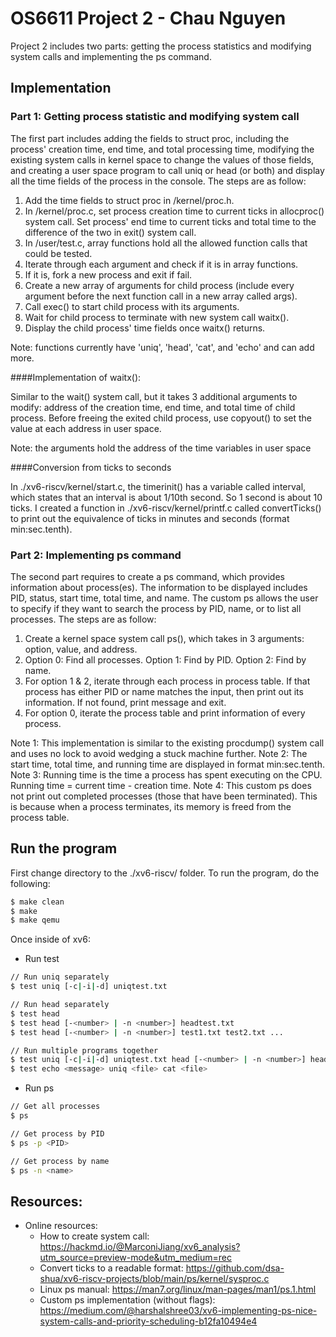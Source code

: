 # OS6611 Project 2 - Chau Nguyen

Project 2 includes two parts: getting the process statistics and modifying system calls and implementing the ps command. 

## Implementation
### Part 1: Getting process statistic and modifying system call

The first part includes adding the fields to struct proc, including the process' creation time, end time, and total processing time, modifying the existing system calls in kernel space to change the values of those fields, and creating a user space program to call uniq or head (or both) and display all the time fields of the process in the console. The steps are as follow:

1) Add the time fields to struct proc in /kernel/proc.h.
2) In /kernel/proc.c, set process creation time to current ticks in allocproc() system call. Set process' end time to current ticks and total time to the difference of the two in exit() system call. 
3) In /user/test.c, array functions hold all the allowed function calls that could be tested.
4) Iterate through each argument and check if it is in array functions. 
5) If it is, fork a new process and exit if fail. 
6) Create a new array of arguments for child process (include every argument before the next function call in a new array called args).
7) Call exec() to start child process with its arguments.
8) Wait for child process to terminate with new system call waitx().
9) Display the child process' time fields once waitx() returns.

Note: functions currently have 'uniq', 'head', 'cat', and 'echo' and can add more.

####Implementation of waitx():

Similar to the wait() system call, but it takes 3 additional arguments to modify: address of the creation time, end time, and total time of child process. Before freeing the exited child process, use copyout() to set the value at each address in user space.

Note: the arguments hold the address of the time variables in user space

####Conversion from ticks to seconds

In ./xv6-riscv/kernel/start.c, the timerinit() has a variable called interval, which states that an interval is about 1/10th second. So 1 second is about 10 ticks. I created a function in ./xv6-riscv/kernel/printf.c called convertTicks() to print out the equivalence of ticks in minutes and seconds (format min:sec.tenth).

### Part 2: Implementing ps command

The second part requires to create a ps command, which provides information about process(es). The information to be displayed includes PID, status, start time, total time, and name. The custom ps allows the user to specify if they want to search the process by PID, name, or to list all processes. The steps are as follow: 

1) Create a kernel space system call ps(), which takes in 3 arguments: option, value, and address.
2) Option 0: Find all processes. Option 1: Find by PID. Option 2: Find by name.
3) For option 1 & 2, iterate through each process in process table. If that process has either PID or name matches the input, then print out its information. If not found, print message and exit.
4) For option 0, iterate the process table and print information of every process.

Note 1: This implementation is similar to the existing procdump() system call and uses no lock to avoid wedging a stuck machine further.
Note 2: The start time, total time, and running time are displayed in format min:sec.tenth. 
Note 3: Running time is the time a process has spent executing on the CPU. Running time = current time - creation time.
Note 4: This custom ps does not print out completed processes (those that have been terminated). This is because when a process terminates, its memory is freed from the process table. 

## Run the program

First change directory to the ./xv6-riscv/ folder. To run the program, do the following:

```bash
$ make clean
$ make
$ make qemu
```

Once inside of xv6:
- Run test
```bash
// Run uniq separately
$ test uniq [-c|-i|-d] uniqtest.txt

// Run head separately
$ test head
$ test head [-<number> | -n <number>] headtest.txt
$ test head [-<number> | -n <number>] test1.txt test2.txt ...

// Run multiple programs together
$ test uniq [-c|-i|-d] uniqtest.txt head [-<number> | -n <number>] headtest.txt
$ test echo <message> uniq <file> cat <file>
```

- Run ps
```bash
// Get all processes
$ ps

// Get process by PID
$ ps -p <PID>

// Get process by name
$ ps -n <name>
```

## Resources:
- Online resources: 
  - How to create system call: https://hackmd.io/@MarconiJiang/xv6_analysis?utm_source=preview-mode&utm_medium=rec
  - Convert ticks to a readable format: https://github.com/dsa-shua/xv6-riscv-projects/blob/main/ps/kernel/sysproc.c
  - Linux ps manual: https://man7.org/linux/man-pages/man1/ps.1.html
  - Custom ps implementation (without flags): https://medium.com/@harshalshree03/xv6-implementing-ps-nice-system-calls-and-priority-scheduling-b12fa10494e4
